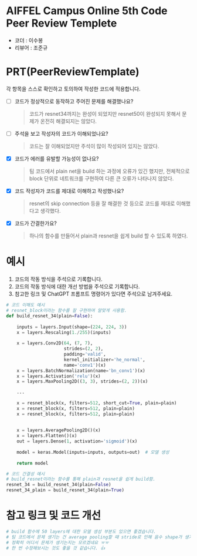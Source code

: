 # AIFFEL Campus Online 5th Code Peer Review Templete
- 코더 : 이수봉
- 리뷰어 : 조준규


# PRT(PeerReviewTemplate) 
각 항목을 스스로 확인하고 토의하여 작성한 코드에 적용합니다.

- [ ] 코드가 정상적으로 동작하고 주어진 문제를 해결했나요?
  > 코드가 resnet34까지는 완성이 되었지만 resnet50이 완성되지 못해서 문제가 온전히 해결되지는 않았다.
- [ ] 주석을 보고 작성자의 코드가 이해되었나요?
  > 코드는 잘 이해되었지만 주석이 많이 작성되어 있지는 않았다.
- [X] 코드가 에러를 유발할 가능성이 없나요?
  > 팀 코드에서 plain net을 build 하는 과정에 오류가 있긴 했지만,
  > 전체적으로 block 단위로 네트워크를 구현하여 다른 큰 오류가 나타나지 않았다.
- [X] 코드 작성자가 코드를 제대로 이해하고 작성했나요?
  > resnet의 skip connection 등을 잘 해결한 것 등으로 코드를 제대로 이해했다고 생각했다.
- [X] 코드가 간결한가요?
  > 하나의 함수를 만들어서 plain과 resnet을 쉽게 build 할 수 있도록 하였다.

# 예시
1. 코드의 작동 방식을 주석으로 기록합니다.
2. 코드의 작동 방식에 대한 개선 방법을 주석으로 기록합니다.
3. 참고한 링크 및 ChatGPT 프롬프트 명령어가 있다면 주석으로 남겨주세요.
```python
# 코드 이해도 예시
# resnet_block이라는 함수를 잘 구현하여 알맞게 사용함.
def build_resnet_34(plain=False):
    
    inputs = layers.Input(shape=(224, 224, 3))
    x = layers.Rescaling(1./255)(inputs)
    
    x = layers.Conv2D(64, (7, 7),
                      strides=(2, 2),
                      padding='valid',
                      kernel_initializer='he_normal',
                      name='conv1')(x)
    x = layers.BatchNormalization(name='bn_conv1')(x)
    x = layers.Activation('relu')(x)
    x = layers.MaxPooling2D((3, 3), strides=(2, 2))(x)

    ...    
    
    x = resnet_block(x, filters=512, short_cut=True, plain=plain)
    x = resnet_block(x, filters=512, plain=plain)
    x = resnet_block(x, filters=512, plain=plain)
    
    
    x = layers.AveragePooling2D()(x)
    x = layers.Flatten()(x)
    out = layers.Dense(1, activation='sigmoid')(x) 
    
    model = keras.Model(inputs=inputs, outputs=out)  # 모델 생성
    
    return model
```
```python
# 코드 간결성 예시
# build_resnet이라는 함수를 통해 plain과 resnet을 쉽게 build함.
resnet_34 = build_resnet_34(plain=False)
resnet_34_plain = build_resnet_34(plain=True)
```

# 참고 링크 및 코드 개선
```python
# build 함수에 50 layers에 대한 모델 생성 부분도 있으면 좋겠습니다.
# 팀 코드에서 문제 생기는 건 average pooling할 때 stride로 인해 음수 shape가 생기는 것 같은데
# 정확히 어디서 문제가 생기는지는 모르겠네요 ㅠㅠ
# 한 번 수정해보시는 것도 좋을 것 같습니다. 👍
```
